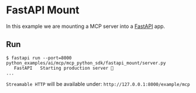 # FastAPI Mount

In this example we are mounting a MCP server into a [FastAPI](https://github.com/fastapi/fastapi) app.

## Run

```console
$ fastapi run --port=8000 python_examples/ai/mcp/mcp_python_sdk/fastapi_mount/server.py
   FastAPI   Starting production server 🚀
...
```

`Streamable HTTP` will be available under: `http://127.0.0.1:8000/example/mcp`
